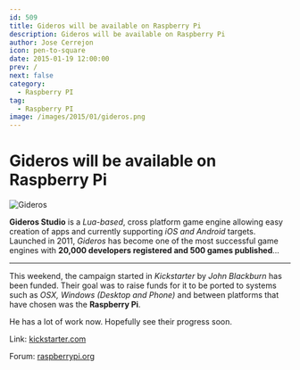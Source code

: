 ```yaml
---
id: 509
title: Gideros will be available on Raspberry Pi
description: Gideros will be available on Raspberry Pi
author: Jose Cerrejon
icon: pen-to-square
date: 2015-01-19 12:00:00
prev: /
next: false
category:
  - Raspberry PI
tag:
  - Raspberry PI
image: /images/2015/01/gideros.png
---
```


# Gideros will be available on Raspberry Pi

![Gideros](/images/2015/01/gideros.png)

**Gideros Studio** is a *Lua-based*, cross platform game engine allowing easy creation of apps and currently supporting *iOS and Android* targets. Launched in 2011, *Gideros* has become one of the most successful game engines with **20,000 developers registered and 500 games published**...

- - -
This weekend, the campaign started in *Kickstarter* by *John Blackburn* has been funded. Their goal was to raise funds for it to be ported to systems such as *OSX, Windows (Desktop and Phone)* and between platforms that have chosen was the **Raspberry Pi**.

He has a lot of work now. Hopefully see their progress soon.

Link: [kickstarter.com](https://www.kickstarter.com/projects/207069325/port-gideros-studio-to-windows-phone-8-and-desktop)

Forum: [raspberrypi.org](http://www.raspberrypi.org/forums/viewtopic.php?f=78&t=94842)